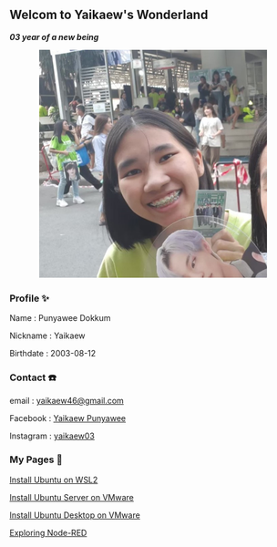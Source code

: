 ## Welcom to Yaikaew's Wonderland
***03 year of a new being***

<p align="center">
  <img width="400" height="400" src="/images/profile.jpg">
</p>

### Profile ✨
Name : Punyawee Dokkum

Nickname : Yaikaew

Birthdate : 2003-08-12


### Contact ☎️
email : [yaikaew46@gmail.com](mailto:yaikaew46@gmail.com)

Facebook : [Yaikaew Punyawee](https://www.facebook.com/profile.php?id=100004631406249)

Instagram : [yaikaew03](https://www.instagram.com/yaikaew03/)


### My Pages 📔
[Install Ubuntu on WSL2](https://yaikaew.github.io/pages/InstallUbuntuonWSL2.html)

[Install Ubuntu Server on VMware](https://yaikaew.github.io/pages/InstallUbuntuServeronVMware.html)

[Install Ubuntu Desktop on VMware](https://yaikaew.github.io/pages/InstallUbuntuDesktoponVMware.html)

[Exploring Node-RED](https://yaikaew.github.io/pages/ExploringNodeRED.html)

